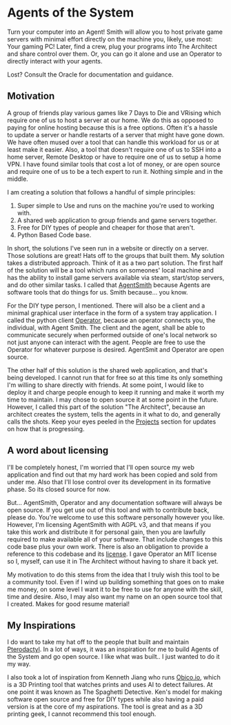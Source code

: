# Agents of the System

Turn your computer into an Agent! Smith will allow you to host private game servers with minimal effort directly on the machine you, likely, use most: Your gaming PC!  Later, find a crew, plug your programs into The Architect and share control over them.  Or, you can go it alone and use an Operator to directly interact with your agents.

Lost? Consult the Oracle for documentation and guidance.

## Motivation

A group of friends play various games like 7 Days to Die and VRising which require one of us to host a server
at our home.  We do this as opposed to paying for online hosting because this is a free options.  Often it's a hassle
to update a server or handle restarts of a server that might have gone down.  We have often mused over a tool that can
handle this workload for us or at least make it easier.  Also, a tool that doesn't require one of us to SSH into a home
server, Remote Desktop or have to require one of us to setup a home VPN. I have found similar tools that cost a lot of
money, or are open source and require one of us to be a tech expert to run it.  Nothing simple and in the middle.

I am creating a solution that follows a handful of simple principles:

1. Super simple to Use and runs on the machine you're used to working with.
2. A shared web application to group friends and game servers together.
3. Free for DIY types of people and cheaper for those that aren't.
4. Python Based Code base.

In short, the solutions I've seen run in a website or directly on a server.  Those solutions are great! Hats off to the
groups that built them.  My solution takes a distributed approach.  Think of it as a two part solution.  The first half of the solution will be a tool which runs on someones' local machine and has the ability to install game servers available via steam, start/stop servers, and do other similar tasks. I called that [AgentSmith](https://github.com/agentsofthesystem/agent-smith) because Agents are software tools that do things for us.  Smith because... you know.

For the DIY type person, I mentioned. There will also be a client and a minimal graphical user interface in the form of a system tray application.  I called the python client [Operator](https://github.com/agentsofthesystem/operator), because
an operator connects you, the individual, with Agent Smith.  The client and the agent, shall be able to communicate securely when performed outside of one's local network so not just anyone can interact with the agent.  People are free to use
the Operator for whatever purpose is desired.  AgentSmit and Operator are open source.

The other half of this solution is the shared web application, and that's being developed.  I cannot run that for free so at
this time its only something I'm willing to share directly with friends.  At some point, I would like to deploy it and charge
people enough to keep it running and make it worth my time to maintain.  I may chose to open source it at some point in the
future.  However, I called this part of the solution "The Architect", because an architect creates the system, tells the
agents in it what to do, and generally calls the shots.  Keep your eyes peeled in the [Projects](https://github.com/orgs/agentsofthesystem/projects) section for updates on how that is progressing.

## A word about licensing

I'll be completely honest, I'm worried that I'll open source my web application and find out that my hard work has been
copied and sold from under me.  Also that I'll lose control over its development in its formative phase.  So its closed
source for now.

But... AgentSmith, Operator and any documentation software will always be open source.  If you get use out of this tool and with to contribute back, please do.  You're welcome to use this software personally however you like.  However, I'm licensing AgentSmith with AGPL v3, and that means if you take this work and distribute it for personal gain, then you are lawfully required to make available all of your software. That include changes to this code base plus your own work.  There is also an obligation to provide a reference to this codebase and its [license](./LICENSE).  I gave Operator an MIT license so I, myself,
can use it in The Architect without having to share it back yet.

My motivation to do this stems from the idea that I truly wish this tool to be a community tool.  Even if I wind up building something that goes on to make me money, on some level I want it to be free to use for anyone with the skill, time and desire.  Also, I may also want my name on an open source tool that I created. Makes for good resume material!

## My Inspirations

I do want to take my hat off to the people that built and maintain [Pterodactyl](https://pterodactyl.io/).  In a lot of ways,
it was an inspiration for me to build Agents of the System and go open source.  I like what was built.. I just wanted to
do it my way.

I also took a lot of inspiration from Kenneth Jiang who runs [Obico.io](obico.io), which is a 3D Printing tool that watches
prints and uses AI to detect failures.  At one point it was known as The Spaghetti Detective.  Ken's model for making software
open source and free for DIY types while also having a paid version is at the core of my aspirations.  The tool is great and
as a 3D printing geek, I cannot recommend this tool enough.